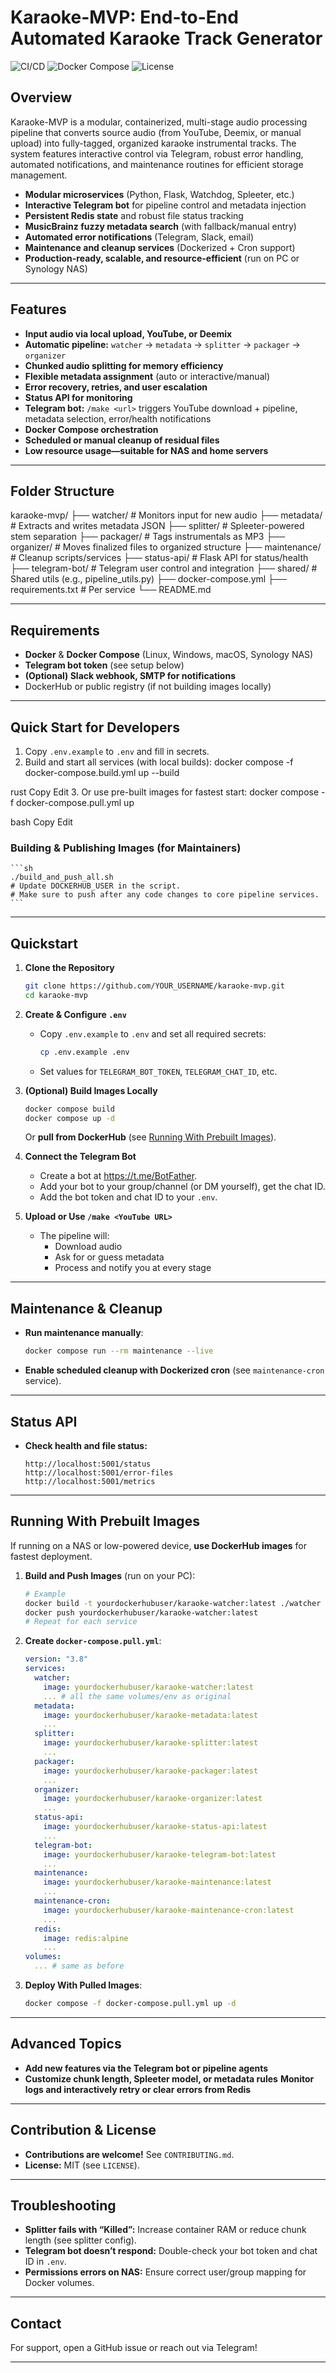 # Karaoke-MVP: End-to-End Automated Karaoke Track Generator

![CI/CD](https://img.shields.io/badge/build-passing-brightgreen)
![Docker Compose](https://img.shields.io/badge/docker-compose-blue)
![License](https://img.shields.io/badge/license-MIT-blue.svg)

## Overview

Karaoke-MVP is a modular, containerized, multi-stage audio processing pipeline that converts source audio (from YouTube, Deemix, or manual upload) into fully-tagged, organized karaoke instrumental tracks. The system features interactive control via Telegram, robust error handling, automated notifications, and maintenance routines for efficient storage management.

- **Modular microservices** (Python, Flask, Watchdog, Spleeter, etc.)
- **Interactive Telegram bot** for pipeline control and metadata injection
- **Persistent Redis state** and robust file status tracking
- **MusicBrainz fuzzy metadata search** (with fallback/manual entry)
- **Automated error notifications** (Telegram, Slack, email)
- **Maintenance and cleanup services** (Dockerized + Cron support)
- **Production-ready, scalable, and resource-efficient** (run on PC or Synology NAS)

---

## Features

- **Input audio via local upload, YouTube, or Deemix**
- **Automatic pipeline:** `watcher` → `metadata` → `splitter` → `packager` → `organizer`
- **Chunked audio splitting for memory efficiency**
- **Flexible metadata assignment** (auto or interactive/manual)
- **Error recovery, retries, and user escalation**
- **Status API for monitoring**
- **Telegram bot:** `/make <url>` triggers YouTube download + pipeline, metadata selection, error/health notifications
- **Docker Compose orchestration**
- **Scheduled or manual cleanup of residual files**
- **Low resource usage—suitable for NAS and home servers**

---

## Folder Structure

karaoke-mvp/
├── watcher/ # Monitors input for new audio
├── metadata/ # Extracts and writes metadata JSON
├── splitter/ # Spleeter-powered stem separation
├── packager/ # Tags instrumentals as MP3
├── organizer/ # Moves finalized files to organized structure
├── maintenance/ # Cleanup scripts/services
├── status-api/ # Flask API for status/health
├── telegram-bot/ # Telegram user control and integration
├── shared/ # Shared utils (e.g., pipeline_utils.py)
├── docker-compose.yml
├── requirements.txt # Per service
└── README.md


---

## Requirements

- **Docker** & **Docker Compose** (Linux, Windows, macOS, Synology NAS)
- **Telegram bot token** (see setup below)
- **(Optional) Slack webhook, SMTP for notifications**
- DockerHub or public registry (if not building images locally)

---

## Quick Start for Developers

1. Copy `.env.example` to `.env` and fill in secrets.
2. Build and start all services (with local builds):
docker compose -f docker-compose.build.yml up --build

rust
Copy
Edit
3. Or use pre-built images for fastest start:
docker compose -f docker-compose.pull.yml up

bash
Copy
Edit

### Building & Publishing Images (for Maintainers)

    ```sh
    ./build_and_push_all.sh
    # Update DOCKERHUB_USER in the script.
    # Make sure to push after any code changes to core pipeline services.
    ```

---

## Quickstart

1. **Clone the Repository**

    ```sh
    git clone https://github.com/YOUR_USERNAME/karaoke-mvp.git
    cd karaoke-mvp
    ```

2. **Create & Configure `.env`**

    - Copy `.env.example` to `.env` and set all required secrets:
      ```sh
      cp .env.example .env
      ```

    - Set values for `TELEGRAM_BOT_TOKEN`, `TELEGRAM_CHAT_ID`, etc.

3. **(Optional) Build Images Locally**

    ```sh
    docker compose build
    docker compose up -d
    ```

    Or **pull from DockerHub** (see [Running With Prebuilt Images](#running-with-prebuilt-images)).

4. **Connect the Telegram Bot**

    - Create a bot at https://t.me/BotFather.
    - Add your bot to your group/channel (or DM yourself), get the chat ID.
    - Add the bot token and chat ID to your `.env`.

5. **Upload or Use `/make <YouTube URL>`**

    - The pipeline will:
        - Download audio
        - Ask for or guess metadata
        - Process and notify you at every stage

---

## Maintenance & Cleanup

- **Run maintenance manually**:
    ```sh
    docker compose run --rm maintenance --live
    ```
- **Enable scheduled cleanup with Dockerized cron** (see `maintenance-cron` service).

---

## Status API

- **Check health and file status:**
    ```
    http://localhost:5001/status
    http://localhost:5001/error-files
    http://localhost:5001/metrics
    ```

---

## Running With Prebuilt Images

If running on a NAS or low-powered device, **use DockerHub images** for fastest deployment.

1. **Build and Push Images** (run on your PC):

    ```sh
    # Example
    docker build -t yourdockerhubuser/karaoke-watcher:latest ./watcher
    docker push yourdockerhubuser/karaoke-watcher:latest
    # Repeat for each service
    ```

2. **Create `docker-compose.pull.yml`**:

    ```yaml
    version: "3.8"
    services:
      watcher:
        image: yourdockerhubuser/karaoke-watcher:latest
        ... # all the same volumes/env as original
      metadata:
        image: yourdockerhubuser/karaoke-metadata:latest
        ...
      splitter:
        image: yourdockerhubuser/karaoke-splitter:latest
        ...
      packager:
        image: yourdockerhubuser/karaoke-packager:latest
        ...
      organizer:
        image: yourdockerhubuser/karaoke-organizer:latest
        ...
      status-api:
        image: yourdockerhubuser/karaoke-status-api:latest
        ...
      telegram-bot:
        image: yourdockerhubuser/karaoke-telegram-bot:latest
        ...
      maintenance:
        image: yourdockerhubuser/karaoke-maintenance:latest
        ...
      maintenance-cron:
        image: yourdockerhubuser/karaoke-maintenance-cron:latest
        ...
      redis:
        image: redis:alpine
        ...
    volumes:
      ... # same as before
    ```

3. **Deploy With Pulled Images**:

    ```sh
    docker compose -f docker-compose.pull.yml up -d
    ```

---

## Advanced Topics

- **Add new features via the Telegram bot or pipeline agents**
- **Customize chunk length, Spleeter model, or metadata rules**
 **Monitor logs and interactively retry or clear errors from Redis**

---

## Contribution & License

- **Contributions are welcome!** See `CONTRIBUTING.md`.
- **License:** MIT (see `LICENSE`).

---

## Troubleshooting

- **Splitter fails with “Killed”:**
  Increase container RAM or reduce chunk length (see splitter config).
- **Telegram bot doesn’t respond:**
  Double-check your bot token and chat ID in `.env`.
- **Permissions errors on NAS:**
  Ensure correct user/group mapping for Docker volumes.

---

## Contact

For support, open a GitHub issue or reach out via Telegram!

---
